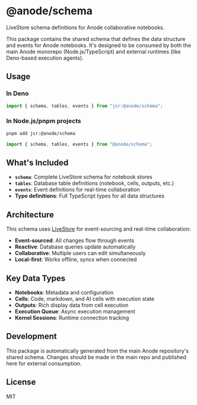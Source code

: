 # @anode/schema

LiveStore schema definitions for Anode collaborative notebooks.

This package contains the shared schema that defines the data structure and events for Anode notebooks. It's designed to be consumed by both the main Anode monorepo (Node.js/TypeScript) and external runtimes (like Deno-based execution agents).

## Usage

### In Deno

```typescript
import { schema, tables, events } from "jsr:@anode/schema";
```

### In Node.js/pnpm projects

```bash
pnpm add jsr:@anode/schema
```

```typescript
import { schema, tables, events } from "@anode/schema";
```

## What's Included

- **`schema`**: Complete LiveStore schema for notebook stores
- **`tables`**: Database table definitions (notebook, cells, outputs, etc.)
- **`events`**: Event definitions for real-time collaboration
- **Type definitions**: Full TypeScript types for all data structures

## Architecture

This schema uses [LiveStore](https://docs.livestore.dev/) for event-sourcing and real-time collaboration:

- **Event-sourced**: All changes flow through events
- **Reactive**: Database queries update automatically
- **Collaborative**: Multiple users can edit simultaneously
- **Local-first**: Works offline, syncs when connected

## Key Data Types

- **Notebooks**: Metadata and configuration
- **Cells**: Code, markdown, and AI cells with execution state
- **Outputs**: Rich display data from cell execution
- **Execution Queue**: Async execution management
- **Kernel Sessions**: Runtime connection tracking

## Development

This package is automatically generated from the main Anode repository's shared schema. Changes should be made in the main repo and published here for external consumption.

## License

MIT